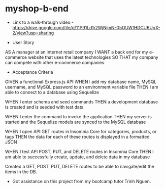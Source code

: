 # myshop-b-end

- Link to a walk-through video - https://drive.google.com/file/d/11P91Ld1r2WjNjmN-05OUWfHDCU6UgX-2/view?usp=sharing

- User Story

AS A manager at an internet retail company
I WANT a back end for my e-commerce website that uses the latest technologies
SO THAT my company can compete with other e-commerce companies


- Acceptance Criteria

GIVEN a functional Express.js API
WHEN I add my database name, MySQL username, and MySQL password to an environment variable file
THEN I am able to connect to a database using Sequelize

WHEN I enter schema and seed commands
THEN a development database is created and is seeded with test data

WHEN I enter the command to invoke the application
THEN my server is started and the Sequelize models are synced to the MySQL database

WHEN I open API GET routes in Insomnia Core for categories, products, or tags
THEN the data for each of these routes is displayed in a formatted JSON

WHEN I test API POST, PUT, and DELETE routes in Insomnia Core
THEN I am able to successfully create, update, and delete data in my database


Created a GET, POST, PUT, DELETE routes to be able to navigate/edit the items in the DB.

- Got assistance on this project from my bootcamp tutor Trinh Nguen.
